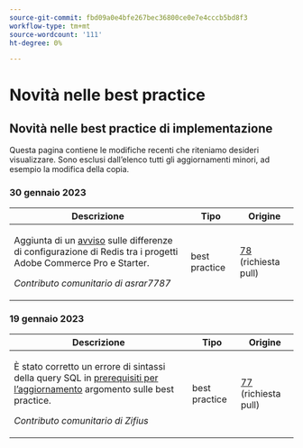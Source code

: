 ```yaml
---
source-git-commit: fbd09a0e4bfe267bec36800ce0e7e4cccb5bd8f3
workflow-type: tm+mt
source-wordcount: '111'
ht-degree: 0%

---
```

# Novità nelle best practice

## Novità nelle best practice di implementazione

Questa pagina contiene le modifiche recenti che riteniamo desideri visualizzare. Sono esclusi dall’elenco tutti gli aggiornamenti minori, ad esempio la modifica della copia.

### 30 gennaio 2023

<table style="table-layout:auto;">
  <thead>
    <tr>
      <th>Descrizione</th>
      <th>Tipo</th>
      <th>Origine</th>
    </tr>
  </thead>
  <tbody>
    <tr>
      <td><p>Aggiunta di un <a href="https://experienceleague.adobe.com/docs/commerce-operations/implementation-playbook/best-practices/planning/redis-service-configuration.html">avviso</a> sulle differenze di configurazione di Redis tra i progetti Adobe Commerce Pro e Starter.</p>
<p><i>Contributo comunitario di asrar7787</i></p></td>
      <td>best practice</td>
      <td><a href="https://github.com/AdobeDocs/commerce-operations.en/pull/78">78</a> (richiesta pull)</td>
    </tr>
  </tbody>
</table>

### 19 gennaio 2023

<table style="table-layout:auto;">
  <thead>
    <tr>
      <th>Descrizione</th>
      <th>Tipo</th>
      <th>Origine</th>
    </tr>
  </thead>
  <tbody>
    <tr>
      <td><p>È stato corretto un errore di sintassi della query SQL in <a href="https://experienceleague.adobe.com/docs/commerce-operations/implementation-playbook/best-practices/maintenance/commerce-235-upgrade-prerequisites-mariadb.html">prerequisiti per l’aggiornamento</a> argomento sulle best practice.</p>
<p><i>Contributo comunitario di Zifius</i></p></td>
      <td>best practice</td>
      <td><a href="https://github.com/AdobeDocs/commerce-operations.en/pull/77">77</a> (richiesta pull)</td>
    </tr>
  </tbody>
</table><!-- date_group --><!-- month_group --><!-- year_group -->
